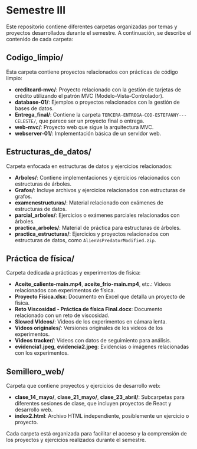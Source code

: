 # Semestre III

Este repositorio contiene diferentes carpetas organizadas por temas y proyectos desarrollados durante el semestre. A continuación, se describe el contenido de cada carpeta:

## Codigo_limpio/

Esta carpeta contiene proyectos relacionados con prácticas de código limpio:

- **creditcard-mvc/**: Proyecto relacionado con la gestión de tarjetas de crédito utilizando el patrón MVC (Modelo-Vista-Controlador).
- **database-01/**: Ejemplos o proyectos relacionados con la gestión de bases de datos.
- **Entrega_final/**: Contiene la carpeta `TERCERA-ENTREGA-COD-ESTEFANNY---CELESTE/`, que parece ser un proyecto final o entrega.
- **web-mvc/**: Proyecto web que sigue la arquitectura MVC.
- **webserver-01/**: Implementación básica de un servidor web.

## Estructuras_de_datos/

Carpeta enfocada en estructuras de datos y ejercicios relacionados:

- **Arboles/**: Contiene implementaciones y ejercicios relacionados con estructuras de árboles.
- **Grafos/**: Incluye archivos y ejercicios relacionados con estructuras de grafos.
- **examenestructuras/**: Material relacionado con exámenes de estructuras de datos.
- **parcial_arboles/**: Ejercicios o exámenes parciales relacionados con árboles.
- **practica_arboles/**: Material de práctica para estructuras de árboles.
- **practica_estructuras/**: Ejercicios y proyectos relacionados con estructuras de datos, como `AlienVsPredatorModified.zip`.

## Práctica de física/

Carpeta dedicada a prácticas y experimentos de física:

- **Aceite_caliente-main.mp4**, **aceite_frio-main.mp4**, etc.: Videos relacionados con experimentos de física.
- **Proyecto Física.xlsx**: Documento en Excel que detalla un proyecto de física.
- **Reto Viscosidad - Práctica de física Final.docx**: Documento relacionado con un reto de viscosidad.
- **Slowed VIdeos/**: Videos de los experimentos en cámara lenta.
- **Videos originales/**: Versiones originales de los videos de los experimentos.
- **Videos tracker/**: Videos con datos de seguimiento para análisis.
- **evidencia1.jpeg**, **evidencia2.jpeg**: Evidencias o imágenes relacionadas con los experimentos.

## Semillero_web/

Carpeta que contiene proyectos y ejercicios de desarrollo web:

- **clase_14_mayo/**, **clase_21_mayo/**, **clase_23_abril/**: Subcarpetas para diferentes sesiones de clase, que incluyen proyectos de React y desarrollo web.
- **index2.html**: Archivo HTML independiente, posiblemente un ejercicio o proyecto.

Cada carpeta está organizada para facilitar el acceso y la comprensión de los proyectos y ejercicios realizados durante el semestre.
